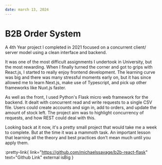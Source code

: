 ```yaml
---
date: march 13, 2024
---
```


# B2B Order System

A 4th Year project I completed in 2021 focused on a concurrent client/ server model using a clean interface and backend.

It was one of the most difficult assignments I undertook in University, but the most rewarding. When I finally turned the corner and got to grips with React.js, I started to really enjoy frontend development. The learning curve was big and there was many stressful moments early on, but it has since allowed me to learn Next.js, make use of Typescript, and pick up other frameworks like Nuxt.js faster.

As well as the front, I used Python's Flask micro web framework for the backend. It dealt with concurrent read and write requests to a single CSV file. Users could create accounts and sign in, add to orders, and update the amount of stock left. The project aim was to highlight concurrency of requests, and how REST could deal with this.

Looking back at it now, it's a pretty small project that would take me a week to complete. But at the time it was a mammoth task. An important lesson that learning all the theory and best practices don't mean much until you apply them.

:pretty-link{ link="https://github.com/michaelssavage/b2b-react-flask" text="Github Link" external isBig }
